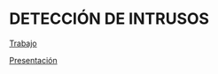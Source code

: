 # DETECCIÓN DE INTRUSOS

[Trabajo](https://github.com/LeandroVP/SWAP/blob/master/Trabajo/Deteccion_de_intrusos_documento.pdf)

[Presentación](https://github.com/LeandroVP/SWAP/blob/master/Trabajo/Deteccion_de_intrusos_presentacion.pdf)
